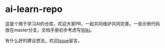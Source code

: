 # ai-learn-repo

这是个用于学习AI的仓库，欢迎大家PR，一起共同维护共同完善。一些示例代码放在master分支，文档手册初步考虑写[Wiki](https://github.com/Mr-LiuDC/ai-learn-repo/wiki)。

有什么好的建议想法，欢迎[Issue](https://github.com/Mr-LiuDC/ai-learn-repo/issues)留言。
